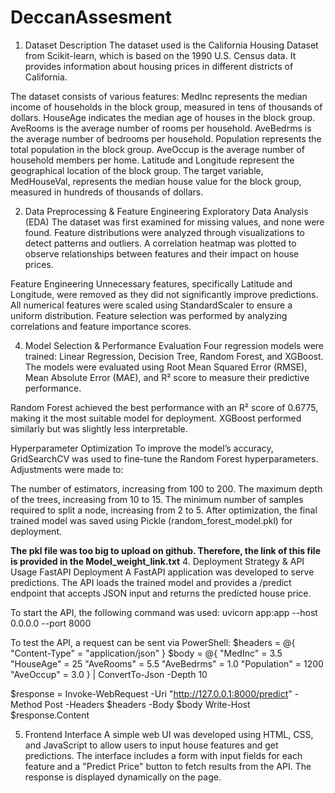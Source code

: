 # DeccanAssesment
1. Dataset Description
The dataset used is the California Housing Dataset from Scikit-learn, which is based on the 1990 U.S. Census data. It provides information about housing prices in different districts of California.

The dataset consists of various features:
MedInc represents the median income of households in the block group, measured in tens of thousands of dollars.
HouseAge indicates the median age of houses in the block group.
AveRooms is the average number of rooms per household.
AveBedrms is the average number of bedrooms per household.
Population represents the total population in the block group.
AveOccup is the average number of household members per home.
Latitude and Longitude represent the geographical location of the block group.
The target variable, MedHouseVal, represents the median house value for the block group, measured in hundreds of thousands of dollars.

2. Data Preprocessing & Feature Engineering
Exploratory Data Analysis (EDA)
The dataset was first examined for missing values, and none were found. Feature distributions were analyzed through visualizations to detect patterns and outliers. A correlation heatmap was plotted to observe relationships between features and their impact on house prices.

Feature Engineering
Unnecessary features, specifically Latitude and Longitude, were removed as they did not significantly improve predictions. All numerical features were scaled using StandardScaler to ensure a uniform distribution. Feature selection was performed by analyzing correlations and feature importance scores.

4. Model Selection & Performance Evaluation
Four regression models were trained: Linear Regression, Decision Tree, Random Forest, and XGBoost. The models were evaluated using Root Mean Squared Error (RMSE), Mean Absolute Error (MAE), and R² score to measure their predictive performance.

Random Forest achieved the best performance with an R² score of 0.6775, making it the most suitable model for deployment. XGBoost performed similarly but was slightly less interpretable.

Hyperparameter Optimization
To improve the model’s accuracy, GridSearchCV was used to fine-tune the Random Forest hyperparameters. Adjustments were made to:

The number of estimators, increasing from 100 to 200.
The maximum depth of the trees, increasing from 10 to 15.
The minimum number of samples required to split a node, increasing from 2 to 5.
After optimization, the final trained model was saved using Pickle (random_forest_model.pkl) for deployment.

**The pkl file was too big to upload on github. Therefore, the link of this file is provided in the Model_weight_link.txt**
4. Deployment Strategy & API Usage
FastAPI Deployment
A FastAPI application was developed to serve predictions. The API loads the trained model and provides a /predict endpoint that accepts JSON input and returns the predicted house price.

To start the API, the following command was used:
uvicorn app:app --host 0.0.0.0 --port 8000

To test the API, a request can be sent via PowerShell:
$headers = @{ "Content-Type" = "application/json" }
$body = @{
    "MedInc" = 3.5
    "HouseAge" = 25
    "AveRooms" = 5.5
    "AveBedrms" = 1.0
    "Population" = 1200
    "AveOccup" = 3.0
} | ConvertTo-Json -Depth 10

$response = Invoke-WebRequest -Uri "http://127.0.0.1:8000/predict" -Method Post -Headers $headers -Body $body
Write-Host $response.Content


5. Frontend Interface
A simple web UI was developed using HTML, CSS, and JavaScript to allow users to input house features and get predictions. The interface includes a form with input fields for each feature and a "Predict Price" button to fetch results from the API. The response is displayed dynamically on the page.
